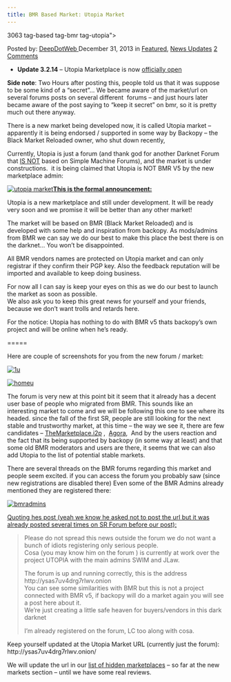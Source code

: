 ```yaml
---
title: BMR Based Market: Utopia Market
---
```

3063  tag-based tag-bmr tag-utopia">

<span>Posted by: <a href="https://www.deepdotweb.com/author/admin/" title="">DeepDotWeb </a></span>
<span>December 31, 2013</span>
<span>in <a href="https://www.deepdotweb.com/category/deepdot-news/" rel="category tag">Featured</a>, <a href="https://www.deepdotweb.com/category/news-updates/" rel="category tag">News Updates</a></span>
<span><a href="https://www.deepdotweb.com/2013/12/31/new-bmr-based-market-utopia-market/#comments">2 Comments</a></span>


<ul>
<li><strong>Update 3.2.14</strong> &#8211; Utopia Marketplace is now <a href="http://www.deepdotweb.com/2014/02/03/utopia-marketplace-is-now-officialy-open/">officially open</a></li>
</ul>
<p><strong>Side note</strong>: Two Hours after posting this, people told us that it was suppose to be some kind of a &#8220;secret&#8221;&#8230; We became aware of the market/url on several forums posts on several different  forums &#8211; and just hours later became aware of the post saying to &#8220;keep it secret&#8221; on bmr, so it is pretty much out there anyway.</p>
<p>There is a new market being developed now, it is called Utopia market &#8211; apparently it is being endorsed / supported in some way by Backopy &#8211; the Black Market Reloaded owner, who shut down recently,</p>
<p>Currently, Utopia is just a forum (and thank god for another Darknet Forum that <span style="text-decoration: underline;">IS NOT</span> based on Simple Machine Forums), and the market is under constructions.  it is being claimed that Utopia is NOT BMR V5 by the new marketplace admin:</p>
<p><a href="/imgs/2013/12/utopia.png"><img class="aligncenter  wp-image-3064" alt="utopia market" src="/imgs/2013/12/utopia.png" width="695" height="310" srcset="/imgs/2013/12/utopia.png 883w, /imgs/2013/12/utopia-300x134.png 300w" sizes="(max-width: 695px) 100vw, 695px"/></a><strong><span style="text-decoration: underline;">This is the formal announcement:</span></strong></p>
<div>
<p>Utopia is a new marketplace and still under development. It will be ready very soon and we promise it will be better than any other market!</p>
<p>The market will be based on BMR (Black Market Reloaded) and is developed with some help and inspiration from backopy. As mods/admins from BMR we can say we do our best to make this place the best there is on the darknet… You won’t be disappointed.</p>
<p>All BMR vendors names are protected on Utopia market and can only registrar if they confirm their PGP key. Also the feedback reputation will be imported and available to keep doing business.</p>
<p>For now all I can say is keep your eyes on this as we do our best to launch the market as soon as possible.<br/>
    We also ask you to keep this great news for yourself and your friends, because we don’t want trolls and retards here.</p>
<p>For the notice: Utopia has nothing to do with BMR v5 thats backopy&#8217;s own project and will be online when he&#8217;s ready.</p>
<p>=====</p>
</div>
<p>Here are couple of screenshots for you from the new forum / market:</p>
<p><a href="/imgs/2013/12/1u.jpg"><img class="aligncenter  wp-image-3065" alt="1u" src="/imgs/2013/12/1u.jpg" width="814" height="474" srcset="/imgs/2013/12/1u.jpg 1679w, /imgs/2013/12/1u-300x175.jpg 300w, /imgs/2013/12/1u-1024x597.jpg 1024w" sizes="(max-width: 814px) 100vw, 814px"/></a></p>
<p><a href="/imgs/2013/12/homeu.jpg"><img class="aligncenter  wp-image-3066" alt="homeu" src="/imgs/2013/12/homeu.jpg" width="668" height="380" srcset="/imgs/2013/12/homeu.jpg 1678w, /imgs/2013/12/homeu-300x171.jpg 300w, /imgs/2013/12/homeu-1024x583.jpg 1024w" sizes="(max-width: 668px) 100vw, 668px"/></a></p>
<p>The forum is very new at this point bit it seem that it already has a decent user base of people who migrated from BMR. This sounds like an interesting market to come and we will be following this one to see where its headed. since the fall of the first SR, people are still looking for the next stable and trustworthy market, at this time &#8211; the way we see it, there are few candidates &#8211; <a href="http://www.deepdotweb.com/2013/12/30/full-guide-how-to-access-i2p-sites-use-themarketplace-i2p/">TheMarketplace.i2p</a> ,  <a href="http://www.deepdotweb.com/2013/10/28/updated-llist-of-hidden-marketplaces-tor-i2p/">Agora</a>,  And by the users reaction and the fact that its being supported by backopy (in some way at least) and that some old BMR moderators and users are there, it seems that we can also add Utopia to the list of potential stable markets.</p>
<p>There are several threads on the BMR forums regarding this market and people seem excited. if you can access the forum you probably saw (since new registrations are disabled there) Even some of the BMR Admins already mentioned they are registered there:</p>
<p><a href="/imgs/2013/12/bmradmins.png"><img class="aligncenter  wp-image-3079" alt="bmradmins" src="/imgs/2013/12/bmradmins.png" width="668" height="263" srcset="/imgs/2013/12/bmradmins.png 878w, /imgs/2013/12/bmradmins-300x118.png 300w" sizes="(max-width: 668px) 100vw, 668px"/></a></p>
<p><span style="text-decoration: underline;">Quoting hes post (yeah we know he asked not to post the url but it was already posted several times on SR Forum before our post):</span></p>
<blockquote><p>Please do not spread this news outside the forum we do not want a bunch of idiots registering only serious people.<br/>
    Cosa (you may know him on the forum ) is currently at work over the project UTOPIA with the main admins SWIM and JLaw.</p>
<p>The forum is up and running correctly, this is the address http://ysas7uv4drg7rlwv.onion<br/>
    You can see some similarities with BMR but this is not a project connected with BMR v5, if backopy will do a market again you will see a post here about it.<br/>
    We&#8217;re just creating a little safe heaven for buyers/vendors in this dark darknet</p>
<p>I&#8217;m already registered on the forum, LC too along with cosa.</p></blockquote>
<p>Keep yourself updated at the Utopia Market URL (currently just the forum):  http://ysas7uv4drg7rlwv.onion/</p>
<p>We will update the url in our <a href="http://www.deepdotweb.com/2013/10/28/updated-llist-of-hidden-marketplaces-tor-i2p/">list of hidden marketplaces</a> &#8211; so far at the new markets section &#8211; until we have some real reviews.</p>
</div>
<span style="display:none"><a href="https://www.deepdotweb.com/tag/based/" rel="tag">based</a> <a href="https://www.deepdotweb.com/tag/bmr/" rel="tag">bmr</a> <a href="https://www.deepdotweb.com/tag/utopia/" rel="tag">utopia</a>

Updated: 2013-12-31